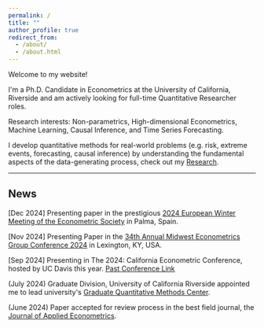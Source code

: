 ```yaml
---
permalink: /
title: ""
author_profile: true
redirect_from: 
  - /about/
  - /about.html
---
```


Welcome to my website!

I'm a Ph.D. Candidate in Econometrics at the University of California, Riverside and am actively looking for full-time Quantitative Researcher roles.

Research interests: Non-parametrics, High-dimensional Econometrics, Machine Learning, Causal Inference, and Time Series Forecasting. 

I develop quantitative methods for real-world problems (e.g. risk, extreme events, forecasting, causal inference) by understanding the fundamental aspects of the data-generating process, check out my <a href="http://thetherajveer.github.io/research/" target="_blank" rel="noopener noreferrer">Research</a>.


****
## News

<link rel="stylesheet" href="https://cdnjs.cloudflare.com/ajax/libs/font-awesome/6.0.0-beta3/css/all.min.css">

<!-- Line with three stars -->
<i class="fas fa-star flashing"></i> <i class="fas fa-star flashing"></i>[Dec 2024]  Presenting paper in the prestigious [2024 European Winter Meeting of the Econometric Society](https://www.econometricsociety.org/regional-activities/schedule/2024/12/16/2024-European-Winter-Meeting-Palma-de-Majorca-Spain) in Palma, Spain. 

<i class="fas fa-star flashing"></i> [Nov 2024] Presenting Paper in the [34th Annual Midwest Econometrics Group Conference 2024](https://gatton.uky.edu/meg2024) in Lexington, KY, USA. 

<i class="fas fa-star flashing"></i> <i class="fas fa-star flashing"></i> [Sep 2024] Presenting in The 2024: California Econometric Conference, hosted by UC Davis this year. [Past Conference Link](https://www.gsb.stanford.edu/faculty-research/faculty/conferences/california-econometrics) 

<!-- Fixed: Properly close the <i> tags -->
<i class="fas fa-star flashing"></i> <i class="fas fa-star flashing"></i> <i class="fas fa-star flashing"></i>(July 2024) Graduate Division, University of California Riverside appointed me to lead university's [Graduate Quantitative Methods Center](https://gradquant.ucr.edu/).

<!-- Fixed: Properly close the <i> tags -->
<i class="fas fa-star flashing"></i> <i class="fas fa-star flashing"></i> <i class="fas fa-star flashing"></i>(June 2024) Paper accepted for review process in the best field journal, the [Journal of Applied Econometrics](https://onlinelibrary.wiley.com/journal/10991255).

<style>
  .flashing {
    animation: flash 1s infinite;
  }
  @keyframes flash {
    0% { opacity: 1; }
    50% { opacity: 0.5; }
    100% { opacity: 1; }
  }
</style>

